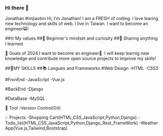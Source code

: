 ### Hi there 👋

Jonathan #imjiaobin
Hi, I'm Jonathan! I am a FRESH of coding. 
I love learing new technology and skills of web. 
I live in Taiwan. 
I want to become an engineer😸!

##🤓 My values
##🍏 Beginner's mindset and curiosity
##🙌 Sharing anything I learned

🔭 Goals of 2024
I want to become an engineer💪. I will keep learnig new knowledge and contribute more open source projects to improve my skills!

##🧠MY SKILLS
##📚 Langues and Frameworks
#Web Design
-HTML
-CSS3

#FronEnd
-JavaScript
-Vue.js

#BackEnd
-Django

#DataBase
-MySQL

🔧 Tool
-Version Control(Git)

💡 Projects
-Shopping Cart(HTML,CSS,JavaScript,Python,Django)
-Todo_list(HTML,CSS,JavaScript,Python,Django_Rest_FrameWork)
-Weather App(Vue.js,Tailwind,Bootstrap)